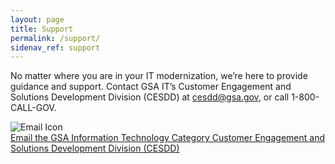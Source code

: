 ```yaml
---
layout: page
title: Support
permalink: /support/
sidenav_ref: support
---
```


No matter where you are in your IT modernization, we’re here to provide guidance and support. Contact GSA IT’s Customer Engagement and Solutions Development Division (CESDD) at cesdd@gsa.gov, or call 1-800-CALL-GOV.

  <div class="usa-grid">
    <div class="usa-width-one-fourth">
        <img alt="Email Icon" src="{{ site.baseurl}}/assets/img/envelope.svg" class="help-icon">
    </div>
    <div class="usa-width-three-fourths">
        <a href="mailto:cesdd@gsa.gov">
            Email the GSA Information Technology Category Customer Engagement and Solutions Development Division (CESDD)
        </a>
    </div>
  </div>


